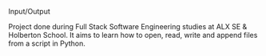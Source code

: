 Input/Output

Project done during Full Stack Software Engineering studies at ALX SE & Holberton School. It aims to learn how to open, read, write and append files from a script in Python.
